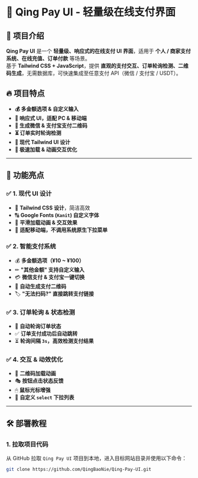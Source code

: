 # 🚀 Qing Pay UI - 轻量级在线支付界面

## 📌 项目介绍
**Qing Pay UI** 是一个 **轻量级、响应式的在线支付 UI 界面**，适用于 **个人 / 商家支付系统、在线充值、订单付款** 等场景。  
基于 **Tailwind CSS + JavaScript**，提供 **直观的支付交互、订单轮询检测、二维码生成**，无需数据库，可快速集成至任意支付 API（微信 / 支付宝 / USDT）。

## 🔥 项目特点
- **💰 多金额选项 & 自定义输入**
- **📱 响应式 UI，适配 PC & 移动端**
- **🔗 生成微信 & 支付宝支付二维码**
- **⏳ 订单实时轮询检测**
- **🎨 现代 Tailwind UI 设计**
- **🚀 极速加载 & 动画交互优化**

---

## 🎨 功能亮点

### ✅ 1. 现代 UI 设计
- 🎨 **Tailwind CSS 设计**，简洁高效
- 🔠 **Google Fonts (`Kanit`) 自定义字体**
- 🔄 **平滑加载动画 & 交互效果**
- 📱 **适配移动端，不调用系统原生下拉菜单**

### ✅ 2. 智能支付系统
- 💰 **多金额选项（¥10 ~ ¥100）**
- ✏ **"其他金额" 支持自定义输入**
- 💳 **微信支付 & 支付宝一键切换**
- 🔗 **自动生成支付二维码**
- 🏷 **"无法扫码?" 直接跳转支付链接**

### ✅ 3. 订单轮询 & 状态检测
- 🔄 **自动轮询订单状态**
- ✅ **订单支付成功后自动跳转**
- ⏳ **轮询间隔 `3s`，高效检测支付结果**

### ✅ 4. 交互 & 动效优化
- 🔄 **二维码加载动画**
- 🎭 **按钮点击状态反馈**
- 🖱 **鼠标光标增强**
- 📌 **自定义 `select` 下拉列表**

---

## 🛠 部署教程

### 1. 拉取项目代码
从 GitHub 拉取 `Qing Pay UI` 项目到本地，进入目标网站目录并使用以下命令：

```bash
git clone https://github.com/QingBaoNie/Qing-Pay-UI.git

